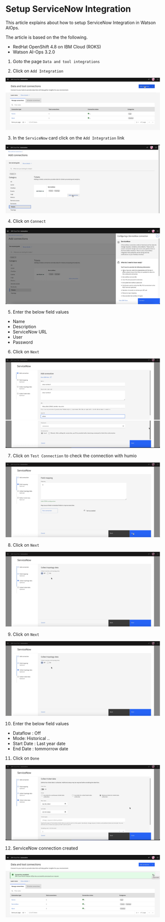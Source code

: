# Setup ServiceNow Integration

This article explains about how to setup ServiceNow Integration in Watson AIOps.

The article is based on the the following.

- RedHat OpenShift 4.8 on IBM Cloud (ROKS)
- Watson AI-Ops 3.2.0


1. Goto the page `Data and tool integrations`

2. Click on  `Add Integration`

![ServiceNow](./images/image-00001.png)

3. In the `ServiceNow` card click on the `Add Integration` link

![ServiceNow](./images/image-00002.png)

4. Click on `Connect` 

![ServiceNow](./images/image-00003.png)

5. Enter the below field values

- Name 
- Description 
- ServiceNow URL
- User
- Password

6. Click on `Next` 

![ServiceNow](./images/image-00004.png)
![ServiceNow](./images/image-00005.png)

7. Click on `Test Connection` to check the connection with humio

![ServiceNow](./images/image-00006.png)

8. Click on `Next`

![ServiceNow](./images/image-00007.png)


9. Click on `Next`

![ServiceNow](./images/image-00007.png)


10. Enter the below field values

- Dataflow : Off 
- Mode: Historical ..
- Start Date : Last year date
- End Date  : tommorrow date

11. Click on `Done`

![ServiceNow](./images/image-00008.png)

12. ServiceNow connection created

![ServiceNow](./images/image-00009.png)

